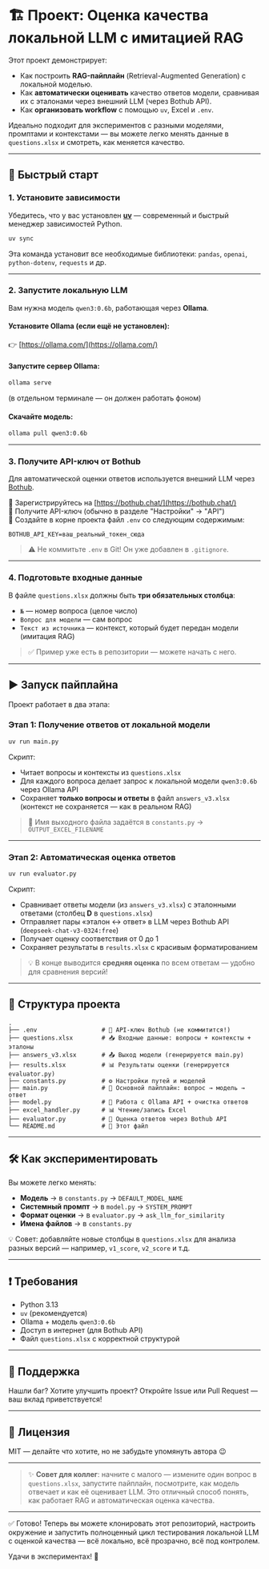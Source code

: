 # 🏗️ Проект: Оценка качества локальной LLM с имитацией RAG

Этот проект демонстрирует:

- Как построить **RAG-пайплайн** (Retrieval-Augmented Generation) с локальной моделью.
- Как **автоматически оценивать** качество ответов модели, сравнивая их с эталонами через внешний LLM (через Bothub API).
- Как **организовать workflow** с помощью `uv`, Excel и `.env`.

Идеально подходит для экспериментов с разными моделями, промптами и контекстами — вы можете легко менять данные в `questions.xlsx` и смотреть, как меняется качество.

---

## 🚀 Быстрый старт

### 1. Установите зависимости

Убедитесь, что у вас установлен [**uv**](https://docs.astral.sh/uv/) — современный и быстрый менеджер зависимостей Python.

```bash
uv sync
```

Эта команда установит все необходимые библиотеки: `pandas`, `openai`, `python-dotenv`, `requests` и др.

---

### 2. Запустите локальную LLM

Вам нужна модель `qwen3:0.6b`, работающая через **Ollama**.

#### Установите Ollama (если ещё не установлен):

👉 [https://ollama.com/](https://ollama.com/)

#### Запустите сервер Ollama:

```bash
ollama serve
```

(в отдельном терминале — он должен работать фоном)

#### Скачайте модель:

```bash
ollama pull qwen3:0.6b
```

---

### 3. Получите API-ключ от Bothub

Для автоматической оценки ответов используется внешний LLM через [Bothub](https://bothub.chat/).

🔹 Зарегистрируйтесь на [https://bothub.chat/](https://bothub.chat/)  
🔹 Получите API-ключ (обычно в разделе "Настройки" → "API")  
🔹 Создайте в корне проекта файл `.env` со следующим содержимым:

```env
BOTHUB_API_KEY=ваш_реальный_токен_сюда
```

> ⚠️ Не коммитьте `.env` в Git! Он уже добавлен в `.gitignore`.

---

### 4. Подготовьте входные данные

В файле `questions.xlsx` должны быть **три обязательных столбца**:

- `№` — номер вопроса (целое число)
- `Вопрос для модели` — сам вопрос
- `Текст из источника` — контекст, который будет передан модели (имитация RAG)

> ✅ Пример уже есть в репозитории — можете начать с него.

---

## ▶️ Запуск пайплайна

Проект работает в два этапа:

### Этап 1: Получение ответов от локальной модели

```bash
uv run main.py
```

Скрипт:

- Читает вопросы и контексты из `questions.xlsx`
- Для каждого вопроса делает запрос к локальной модели `qwen3:0.6b` через Ollama API
- Сохраняет **только вопросы и ответы** в файл `answers_v3.xlsx` (контекст не сохраняется — как в реальном RAG)

> 📝 Имя выходного файла задаётся в `constants.py` → `OUTPUT_EXCEL_FILENAME`

---

### Этап 2: Автоматическая оценка ответов

```bash
uv run evaluator.py
```

Скрипт:

- Сравнивает ответы модели (из `answers_v3.xlsx`) с эталонными ответами (столбец **D** в `questions.xlsx`)
- Отправляет пары «эталон ↔ ответ» в LLM через Bothub API (`deepseek-chat-v3-0324:free`)
- Получает оценку соответствия от 0 до 1
- Сохраняет результаты в `results.xlsx` с красивым форматированием

> 💡 В конце выводится **средняя оценка** по всем ответам — удобно для сравнения версий!

---

## 📁 Структура проекта

```
.
├── .env                  # 🔐 API-ключ Bothub (не коммитится!)
├── questions.xlsx        # 📥 Входные данные: вопросы + контексты + эталоны
├── answers_v3.xlsx       # 📤 Выход модели (генерируется main.py)
├── results.xlsx          # 📊 Результаты оценки (генерируется evaluator.py)
├── constants.py          # ⚙️ Настройки путей и моделей
├── main.py               # 🧠 Основной пайплайн: вопрос → модель → ответ
├── model.py              # 🤖 Работа с Ollama API + очистка ответов
├── excel_handler.py      # 📊 Чтение/запись Excel
├── evaluator.py          # 🧪 Оценка ответов через Bothub API
└── README.md             # 📖 Этот файл
```

---

## 🛠️ Как экспериментировать

Вы можете легко менять:

- **Модель** → в `constants.py` → `DEFAULT_MODEL_NAME`
- **Системный промпт** → в `model.py` → `SYSTEM_PROMPT`
- **Формат оценки** → в `evaluator.py` → `ask_llm_for_similarity`
- **Имена файлов** → в `constants.py`

💡 Совет: добавляйте новые столбцы в `questions.xlsx` для анализа разных версий — например, `v1_score`, `v2_score` и т.д.

---

## ❗ Требования

- Python 3.13
- `uv` (рекомендуется)
- Ollama + модель `qwen3:0.6b`
- Доступ в интернет (для Bothub API)
- Файл `questions.xlsx` с корректной структурой

---

## 💬 Поддержка

Нашли баг? Хотите улучшить проект? Откройте Issue или Pull Request — ваш вклад приветствуется!

---

## 📜 Лицензия

MIT — делайте что хотите, но не забудьте упомянуть автора 😉

---

> ✨ **Совет для коллег**: начните с малого — измените один вопрос в `questions.xlsx`, запустите пайплайн, посмотрите, как модель отвечает и как её оценивает LLM. Это отличный способ понять, как работает RAG и автоматическая оценка качества.

---

✅ Готово! Теперь вы можете клонировать этот репозиторий, настроить окружение и запустить полноценный цикл тестирования локальной LLM с оценкой качества — всё локально, всё прозрачно, всё под контролем.

Удачи в экспериментах! 🚀
